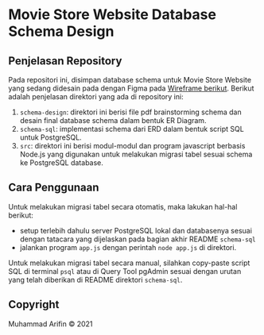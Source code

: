 # Movie Store Website Database Schema Design

## Penjelasan Repository

Pada repositori ini, disimpan database schema untuk Movie Store Website yang sedang didesain pada dengan Figma pada [Wireframe berikut](https://www.figma.com/file/bTfNSWux0iKoR9TjtgqUl8/Movie-Store-Website?node-id=0%3A1). Berikut adalah penjelasan direktori yang ada di repository ini:

1. `schema-design`: direktori ini berisi file pdf brainstorming schema dan desain final database schema dalam bentuk ER Diagram.
2. `schema-sql`: implementasi schema dari ERD dalam bentuk script SQL untuk PostgreSQL.
3. `src`: direktori ini berisi modul-modul dan program javascript berbasis Node.js yang digunakan untuk melakukan migrasi tabel sesuai schema ke PostgreSQL database.

## Cara Penggunaan

Untuk melakukan migrasi tabel secara otomatis, maka lakukan hal-hal berikut:

- setup terlebih dahulu server PostgreSQL lokal dan databasenya sesuai dengan tatacara yang dijelaskan pada bagian akhir README `schema-sql`
- jalankan program `app.js` dengan perintah `node app.js` di direktori.

Untuk melakukan migrasi tabel secara manual, silahkan copy-paste script SQL di terminal `psql` atau di Query Tool pgAdmin sesuai dengan urutan yang telah diberikan di README direktori `schema-sql`.

## Copyright

Muhammad Arifin &copy; 2021
